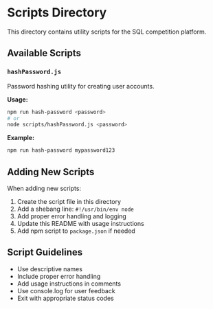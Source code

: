 # Scripts Directory

This directory contains utility scripts for the SQL competition platform.

## Available Scripts

### `hashPassword.js`

Password hashing utility for creating user accounts.

**Usage:**

```bash
npm run hash-password <password>
# or
node scripts/hashPassword.js <password>
```

**Example:**

```bash
npm run hash-password mypassword123
```



## Adding New Scripts

When adding new scripts:

1. Create the script file in this directory
2. Add a shebang line: `#!/usr/bin/env node`
3. Add proper error handling and logging
4. Update this README with usage instructions
5. Add npm script to `package.json` if needed

## Script Guidelines

- Use descriptive names
- Include proper error handling
- Add usage instructions in comments
- Use console.log for user feedback
- Exit with appropriate status codes
